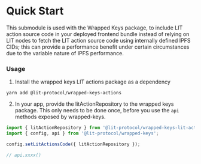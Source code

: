 # Quick Start

This submodule is used with the Wrapped Keys package, to include LIT action source code in your deployed frontend bundle instead of relying on LIT nodes to fetch the LIT action source code using internally defined IPFS CIDs; this can provide a performance benefit under certain circumstances due to the variable nature of IPFS performance.

### Usage

1. Install the wrapped keys LIT actions package as a dependency

```
yarn add @lit-protocol/wrapped-keys-actions
```

2. In your app, provide the litActionRepository to the wrapped keys package. This only needs to be done once, before you use the `api` methods exposed by wrapped-keys.

```javascript
import { litActionRepository } from '@lit-protocol/wrapped-keys-lit-actions';
import { config, api } from '@lit-protocol/wrapped-keys';

config.setLitActionsCode({ litActionRepository });

// api.xxxx()
```
